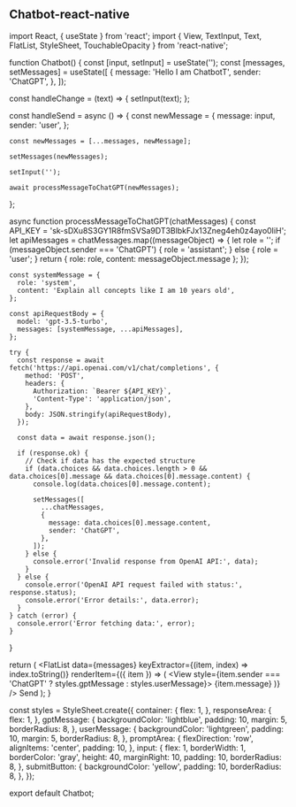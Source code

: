 ## Chatbot-react-native




import React, { useState } from 'react';
import { View, TextInput, Text, FlatList, StyleSheet, TouchableOpacity } from 'react-native';

function Chatbot() {
  const [input, setInput] = useState('');
  const [messages, setMessages] = useState([
    {
      message: 'Hello I am ChatbotT',
      sender: 'ChatGPT',
    },
  ]);

  const handleChange = (text) => {
    setInput(text);
  };

  const handleSend = async () => {
    const newMessage = {
      message: input,
      sender: 'user',
    };

    const newMessages = [...messages, newMessage];

    setMessages(newMessages);

    setInput('');

    await processMessageToChatGPT(newMessages);
  };

  async function processMessageToChatGPT(chatMessages) {
    const API_KEY = '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';
    let apiMessages = chatMessages.map((messageObject) => {
      let role = '';
      if (messageObject.sender === 'ChatGPT') {
        role = 'assistant';
      } else {
        role = 'user';
      }
      return { role: role, content: messageObject.message };
    });
  
    const systemMessage = {
      role: 'system',
      content: 'Explain all concepts like I am 10 years old',
    };
  
    const apiRequestBody = {
      model: 'gpt-3.5-turbo',
      messages: [systemMessage, ...apiMessages],
    };
  
    try {
      const response = await fetch('https://api.openai.com/v1/chat/completions', {
        method: 'POST',
        headers: {
          Authorization: `Bearer ${API_KEY}`,
          'Content-Type': 'application/json',
        },
        body: JSON.stringify(apiRequestBody),
      });
  
      const data = await response.json();
  
      if (response.ok) {
        // Check if data has the expected structure
        if (data.choices && data.choices.length > 0 && data.choices[0].message && data.choices[0].message.content) {
          console.log(data.choices[0].message.content);
  
          setMessages([
            ...chatMessages,
            {
              message: data.choices[0].message.content,
              sender: 'ChatGPT',
            },
          ]);
        } else {
          console.error('Invalid response from OpenAI API:', data);
        }
      } else {
        console.error('OpenAI API request failed with status:', response.status);
        console.error('Error details:', data.error);
      }
    } catch (error) {
      console.error('Error fetching data:', error);
    }
  }
  

  return (
    <View style={styles.container}>
      <View style={styles.responseArea}>
        <FlatList
          data={messages}
          keyExtractor={(item, index) => index.toString()}
          renderItem={({ item }) => (
            <View style={item.sender === 'ChatGPT' ? styles.gptMessage : styles.userMessage}>
              <Text>{item.message}</Text>
            </View>
          )}
        />
      </View>
      <View style={styles.promptArea}>
        <TextInput
          style={styles.input}
          placeholder="Send a message..."
          value={input}
          onChangeText={handleChange}
        />
        <TouchableOpacity style={styles.submitButton} onPress={handleSend}>
          <Text>Send</Text>
        </TouchableOpacity>
      </View>
    </View>
  );
}

const styles = StyleSheet.create({
  container: {
    flex: 1,
  },
  responseArea: {
    flex: 1,
  },
  gptMessage: {
    backgroundColor: 'lightblue',
    padding: 10,
    margin: 5,
    borderRadius: 8,
  },
  userMessage: {
    backgroundColor: 'lightgreen',
    padding: 10,
    margin: 5,
    borderRadius: 8,
  },
  promptArea: {
    flexDirection: 'row',
    alignItems: 'center',
    padding: 10,
  },
  input: {
    flex: 1,
    borderWidth: 1,
    borderColor: 'gray',
    height: 40,
    marginRight: 10,
    padding: 10,
    borderRadius: 8,
  },
  submitButton: {
    backgroundColor: 'yellow',
    padding: 10,
    borderRadius: 8,
  },
});

export default Chatbot;
